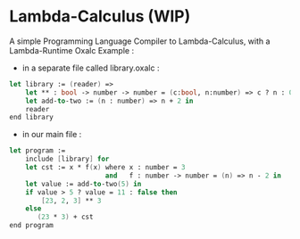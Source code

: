 # Lambda-Calculus (WIP)
A simple Programming Language Compiler to Lambda-Calculus, with a Lambda-Runtime 
Oxalc Example :
 
* in a separate file called library.oxalc :
```fsharp
let library := (reader) => 
    let ** : bool -> number -> number = (c:bool, n:number) => c ? n : 0 in (*if check is false it give 0*)
    let add-to-two := (n : number) => n + 2 in 
    reader
end library 
```
* in our main file :
```fsharp
let program := 
    include [library] for 
    let cst := x * f(x) where x : number = 3
                        and   f : number -> number = (n) => n - 2 in  
    let value := add-to-two(5) in 
    if value > 5 ? value = 11 : false then    
        [23, 2, 3] ** 3
    else    
       (23 * 3) + cst
end program 
```
